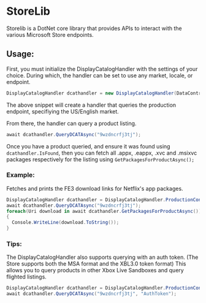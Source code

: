 # StoreLib
Storelib is a DotNet core library that provides APIs to interact with the various Microsoft Store endpoints. 


## Usage:

First, you must initialize the DisplayCatalogHandler with the settings of your choice. During which, the handler can be set to use any market, locale, or endpoint.
```csharp
DisplayCatalogHandler dcathandler = new DisplayCatalogHandler(DataContracts.DCatEndpoint.Production, new DataContracts.Locale(DataContracts.Market.US, DataContracts.Lang.en, true));
```
The above snippet will create a handler that queries the production endpoint, specifiying the US/English market.

From there, the handler can query a product listing.
```csharp
await dcathandler.QueryDCATAsync("9wzdncrfj3tj");
```

Once you have a product queried, and ensure it was found using `dcathandler.IsFound`, then you can fetch all .appx, .eappx, .xvc and .msixvc packages respectively for the listing using `GetPackagesForProductAsync();`

### Example:
Fetches and prints the FE3 download links for Netflix's app packages.
```csharp
DisplayCatalogHandler dcathandler = DisplayCatalogHandler.ProductionConfig();
await dcathandler.QueryDCATAsync("9wzdncrfj3tj");
foreach(Uri download in await dcathandler.GetPackagesForProductAsync())
{
  Console.WriteLine(download.ToString());
}
```

### Tips:

The DisplayCatalogHandler also supports querying with an auth token. (The Store supports both the MSA format and the XBL3.0 token format) This allows you to query products in other Xbox Live Sandboxes and query flighted listings.
```csharp
DisplayCatalogHandler dcathandler = DisplayCatalogHandler.ProductionConfig();
await dcathandler.QueryDCATAsync("9wzdncrfj3tj", "AuthToken");
```
